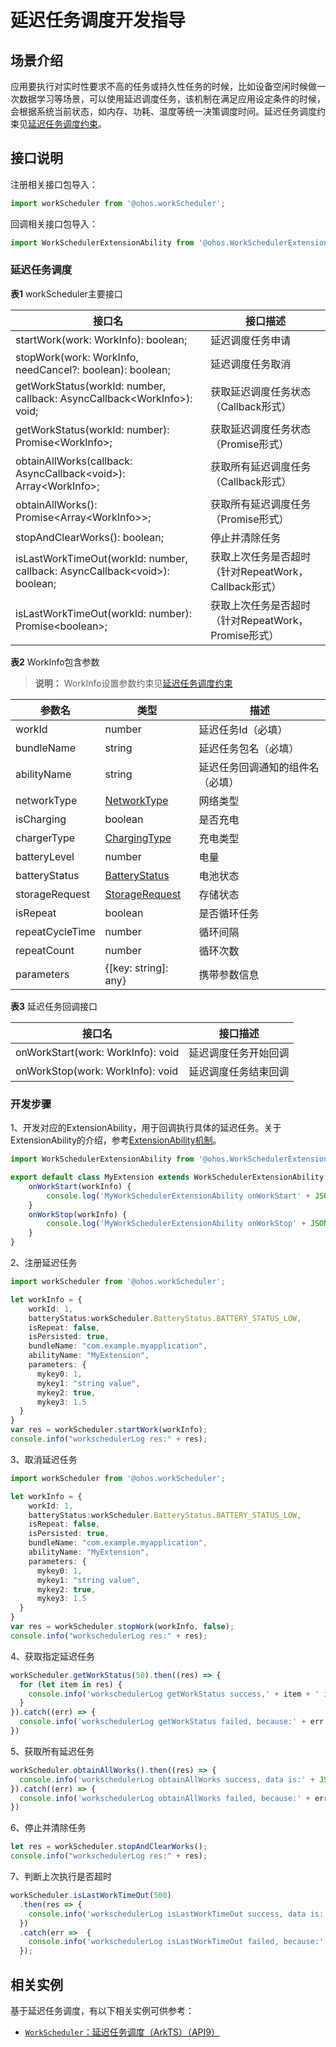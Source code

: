 # 延迟任务调度开发指导

## 场景介绍

应用要执行对实时性要求不高的任务或持久性任务的时候，比如设备空闲时候做一次数据学习等场景，可以使用延迟调度任务，该机制在满足应用设定条件的时候，会根据系统当前状态，如内存、功耗、温度等统一决策调度时间。延迟任务调度约束见[延迟任务调度约束](./background-task-overview.md#延迟任务调度约束)。


## 接口说明
注册相关接口包导入：
```js
import workScheduler from '@ohos.workScheduler';
```

回调相关接口包导入：
```js
import WorkSchedulerExtensionAbility from '@ohos.WorkSchedulerExtensionAbility';
```

### 延迟任务调度

**表1** workScheduler主要接口

接口名                                                    |     接口描述                            
---------------------------------------------------------|-----------------------------------------
startWork(work: WorkInfo): boolean; | 延迟调度任务申请 
stopWork(work: WorkInfo, needCancel?: boolean): boolean;        | 延迟调度任务取消 
getWorkStatus(workId: number, callback: AsyncCallback\<WorkInfo>): void;| 获取延迟调度任务状态（Callback形式） 
getWorkStatus(workId: number): Promise\<WorkInfo>; | 获取延迟调度任务状态（Promise形式） 
obtainAllWorks(callback: AsyncCallback\<void>): Array\<WorkInfo>;| 获取所有延迟调度任务（Callback形式） 
obtainAllWorks(): Promise<Array\<WorkInfo>>;| 获取所有延迟调度任务（Promise形式） 
stopAndClearWorks(): boolean;| 停止并清除任务
isLastWorkTimeOut(workId: number, callback: AsyncCallback\<void>): boolean;| 获取上次任务是否超时（针对RepeatWork，Callback形式）
isLastWorkTimeOut(workId: number): Promise\<boolean>;| 获取上次任务是否超时（针对RepeatWork，Promise形式）

**表2** WorkInfo包含参数

> **说明：** WorkInfo设置参数约束见[延迟任务调度约束](./background-task-overview.md#延迟任务调度约束)

参数名| 类型 |描述                       
---------------------------------------------------------|-----------------------------------------|---------------------------------------------------------
workId| number | 延迟任务Id（必填）
bundleName| string | 延迟任务包名（必填）
abilityName| string | 延迟任务回调通知的组件名（必填）
networkType  | [NetworkType](../reference/apis/js-apis-workScheduler.md#networktype) | 网络类型
isCharging| boolean | 是否充电 
chargerType| [ChargingType](../reference/apis/js-apis-workScheduler.md#chargingtype) | 充电类型
batteryLevel| number | 电量
batteryStatus| [BatteryStatus](../reference/apis/js-apis-workScheduler.md#batterystatus) | 电池状态
storageRequest| [StorageRequest](../reference/apis/js-apis-workScheduler.md#storagerequest) |存储状态
isRepeat| boolean |是否循环任务
repeatCycleTime| number |循环间隔
repeatCount | number|循环次数
parameters | {[key: string]: any} |携带参数信息

**表3** 延迟任务回调接口

接口名                                                    |     接口描述                            
---------------------------------------------------------|-----------------------------------------
onWorkStart(work: WorkInfo): void | 延迟调度任务开始回调
onWorkStop(work: WorkInfo): void | 延迟调度任务结束回调

### 开发步骤

1、开发对应的ExtensionAbility，用于回调执行具体的延迟任务。关于ExtensionAbility的介绍，参考[ExtensionAbility机制](../ability/stage-brief.md#extensionability机制)。

```ts
import WorkSchedulerExtensionAbility from '@ohos.WorkSchedulerExtensionAbility';

export default class MyExtension extends WorkSchedulerExtensionAbility {
    onWorkStart(workInfo) {
        console.log('MyWorkSchedulerExtensionAbility onWorkStart' + JSON.stringify(workInfo));
    }
    onWorkStop(workInfo) {
        console.log('MyWorkSchedulerExtensionAbility onWorkStop' + JSON.stringify(workInfo));
    }
}
```


2、注册延迟任务

```ts
import workScheduler from '@ohos.workScheduler';

let workInfo = {
    workId: 1,
    batteryStatus:workScheduler.BatteryStatus.BATTERY_STATUS_LOW,
    isRepeat: false,
    isPersisted: true,
    bundleName: "com.example.myapplication",
    abilityName: "MyExtension",
    parameters: {
      mykey0: 1,
      mykey1: "string value",
      mykey2: true,
      mykey3: 1.5
  }
}
var res = workScheduler.startWork(workInfo);
console.info("workschedulerLog res:" + res);
```


3、取消延迟任务

```ts
import workScheduler from '@ohos.workScheduler';

let workInfo = {
    workId: 1,
    batteryStatus:workScheduler.BatteryStatus.BATTERY_STATUS_LOW,
    isRepeat: false,
    isPersisted: true,
    bundleName: "com.example.myapplication",
    abilityName: "MyExtension",
    parameters: {
      mykey0: 1,
      mykey1: "string value",
      mykey2: true,
      mykey3: 1.5
  }
}
var res = workScheduler.stopWork(workInfo, false);
console.info("workschedulerLog res:" + res);
```


4、获取指定延迟任务

```ts
workScheduler.getWorkStatus(50).then((res) => {
  for (let item in res) {
    console.info('workschedulerLog getWorkStatus success,' + item + ' is:' + res[item]);
  }
}).catch((err) => {
  console.info('workschedulerLog getWorkStatus failed, because:' + err.code);
})
```


5、获取所有延迟任务

```ts
workScheduler.obtainAllWorks().then((res) => {
  console.info('workschedulerLog obtainAllWorks success, data is:' + JSON.stringify(res));
}).catch((err) => {
  console.info('workschedulerLog obtainAllWorks failed, because:' + err.code);
})
```

6、停止并清除任务

```ts
let res = workScheduler.stopAndClearWorks();
console.info("workschedulerLog res:" + res);
```

7、判断上次执行是否超时

```ts
workScheduler.isLastWorkTimeOut(500)
  .then(res => {
    console.info('workschedulerLog isLastWorkTimeOut success, data is:' + res);
  })
  .catch(err =>  {
    console.info('workschedulerLog isLastWorkTimeOut failed, because:' + err.code);
  });
```

## 相关实例

基于延迟任务调度，有以下相关实例可供参考：

- [`WorkScheduler`：延迟任务调度（ArkTS）（API9）](https://gitee.com/openharmony/applications_app_samples/tree/master/ResourcesSchedule/WorkScheduler)